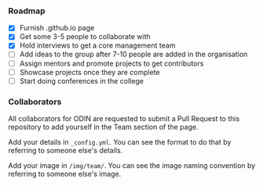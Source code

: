 ### Roadmap

* [x] Furnish .github.io page
* [x] Get some 3-5 people to collaborate with
* [x] Hold interviews to get a core management team
* [ ] Add ideas to the group after 7-10 people are added in the organisation
* [ ] Assign mentors and promote projects to get contributors
* [ ] Showcase projects once they are complete
* [ ] Start doing conferences in the college

### Collaborators

All collaborators for ODIN are requested to submit a Pull Request to this repository to add yourself in the Team section of the page.

Add your details in `_config.yml`. You can see the format to do that by referring to someone else's details.

Add your image in `/img/team/`. You can see the image naming convention by referring to someone else's image.
